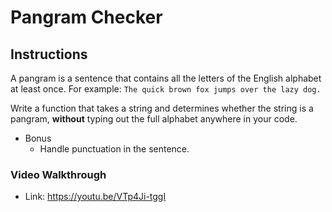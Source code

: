 # Pangram Checker

## Instructions

A pangram is a sentence that contains all the letters of the English alphabet at least once. For example: `The quick brown fox jumps over the lazy dog.`

Write a function that takes a string and determines whether the string is a pangram, **without** typing out the full alphabet anywhere in your code.

* Bonus
  * Handle punctuation in the sentence.

### Video Walkthrough

* Link: <https://youtu.be/VTp4Ji-tggI>
